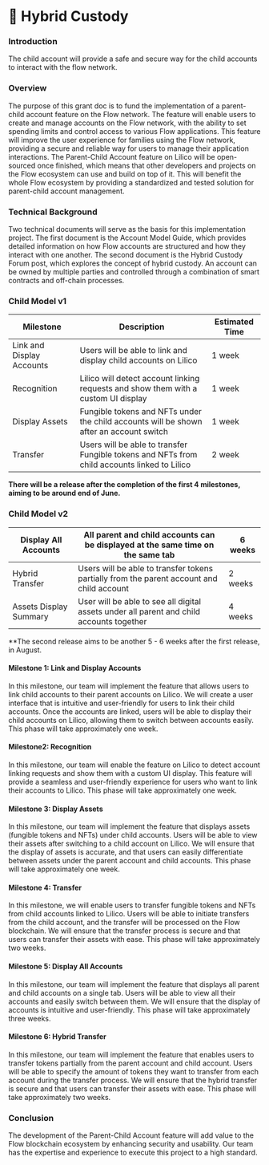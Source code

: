 # 🔗 Hybrid Custody

### Introduction

The child account will provide a safe and secure way for the child accounts to interact with the flow network.

### Overview

The purpose of this grant doc is to fund the implementation of a parent-child account feature on the Flow network. The feature will enable users to create and manage accounts on the Flow network, with the ability to set spending limits and control access to various Flow applications. This feature will improve the user experience for families using the Flow network, providing a secure and reliable way for users to manage their application interactions. The Parent-Child Account feature on Lilico will be open-sourced once finished, which means that other developers and projects on the Flow ecosystem can use and build on top of it. This will benefit the whole Flow ecosystem by providing a standardized and tested solution for parent-child account management.

### Technical Background

Two technical documents will serve as the basis for this implementation project. The first document is the Account Model Guide, which provides detailed information on how Flow accounts are structured and how they interact with one another. The second document is the Hybrid Custody Forum post, which explores the concept of hybrid custody. An account can be owned by multiple parties and controlled through a combination of smart contracts and off-chain processes.

### Child Model v1

| Milestone                 | Description                                                                                  | Estimated Time |
| ------------------------- | -------------------------------------------------------------------------------------------- | -------------- |
| Link and Display Accounts | Users will be able to link and display child accounts on Lilico                              | 1 week         |
| Recognition               | Lilico will detect account linking requests and show them with a custom UI display           | 1 week         |
| Display Assets            | Fungible tokens and NFTs under the child accounts will be shown after an account switch      | 1 week         |
| Transfer                  | Users will be able to transfer Fungible tokens and NFTs from child accounts linked to Lilico | 2 week         |

**There will be a release after the completion of the first 4 milestones, aiming to be around end of June.**

### Child Model v2

| Display All Accounts   | All parent and child accounts can be displayed at the same time on the same tab           | 6 weeks |
| ---------------------- | ----------------------------------------------------------------------------------------- | ------- |
| Hybrid Transfer        | Users will be able to transfer tokens partially from the parent account and child account | 2 weeks |
| Assets Display Summary | User will be able to see all digital assets under all parent and child accounts together  | 4 weeks |

\*\*The second release aims to be another 5 - 6 weeks after the first release, in August.

#### Milestone 1: Link and Display Accounts

In this milestone, our team will implement the feature that allows users to link child accounts to their parent accounts on Lilico. We will create a user interface that is intuitive and user-friendly for users to link their child accounts. Once the accounts are linked, users will be able to display their child accounts on Lilico, allowing them to switch between accounts easily. This phase will take approximately one week.

#### Milestone2: Recognition

In this milestone, our team will enable the feature on Lilico to detect account linking requests and show them with a custom UI display. This feature will provide a seamless and user-friendly experience for users who want to link their accounts to Lilico. This phase will take approximately one week.

#### Milestone 3: Display Assets

In this milestone, our team will implement the feature that displays assets (fungible tokens and NFTs) under child accounts. Users will be able to view their assets after switching to a child account on Lilico. We will ensure that the display of assets is accurate, and that users can easily differentiate between assets under the parent account and child accounts. This phase will take approximately one week.

#### Milestone 4: Transfer

In this milestone, we will enable users to transfer fungible tokens and NFTs from child accounts linked to Lilico. Users will be able to initiate transfers from the child account, and the transfer will be processed on the Flow blockchain. We will ensure that the transfer process is secure and that users can transfer their assets with ease. This phase will take approximately two weeks.

#### Milestone 5: Display All Accounts

In this milestone, our team will implement the feature that displays all parent and child accounts on a single tab. Users will be able to view all their accounts and easily switch between them. We will ensure that the display of accounts is intuitive and user-friendly. This phase will take approximately three weeks.

#### Milestone 6: Hybrid Transfer

In this milestone, our team will implement the feature that enables users to transfer tokens partially from the parent account and child account. Users will be able to specify the amount of tokens they want to transfer from each account during the transfer process. We will ensure that the hybrid transfer is secure and that users can transfer their assets with ease. This phase will take approximately two weeks.

### Conclusion

The development of the Parent-Child Account feature will add value to the Flow blockchain ecosystem by enhancing security and usability. Our team has the expertise and experience to execute this project to a high standard.&#x20;

